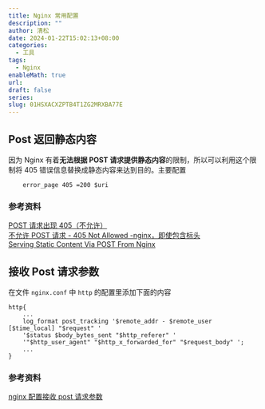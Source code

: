 ```yaml
---
title: Nginx 常用配置
description: ""
author: 清松
date: 2024-01-22T15:02:13+08:00
categories:
  - 工具
tags:
  - Nginx
enableMath: true
url: 
draft: false
series: 
slug: 01HSXACXZPTB4T1ZG2MRXBA77E
---
```

## Post 返回静态内容
因为 Nginx 有着**无法根据 POST
请求提供静态内容**的限制，所以可以利用这个限制将 405
错误信息替换成静态内容来达到目的。主要配置
```
    error_page 405 =200 $uri
```
### 参考资料
[POST 请求出现 405（不允许）](https://serverfault.com/questions/854425/405-not-allowed-on-post-request)    
[不允许 POST 请求 - 405 Not Allowed -nginx，即使包含标头](https://stackoverflow.com/questions/24415376/post-request-not-allowed-405-not-allowed-nginx-even-with-headers-included)    
[Serving Static Content Via POST From Nginx](http://invalidlogic.com/2011/04/12/serving-static-content-via-post-from-nginx/)    

## 接收 Post 请求参数
在文件 `nginx.conf` 中 `http` 的配置里添加下面的内容  
```
http{
    ...
    log_format post_tracking '$remote_addr - $remote_user [$time_local] "$request" '
    '$status $body_bytes_sent "$http_referer" '
    '"$http_user_agent" "$http_x_forwarded_for" "$request_body" ';
    ...
}
```
### 参考资料
[nginx 配置接收 post 请求参数](https://blog.csdn.net/qq_16142851/article/details/79957532)    
